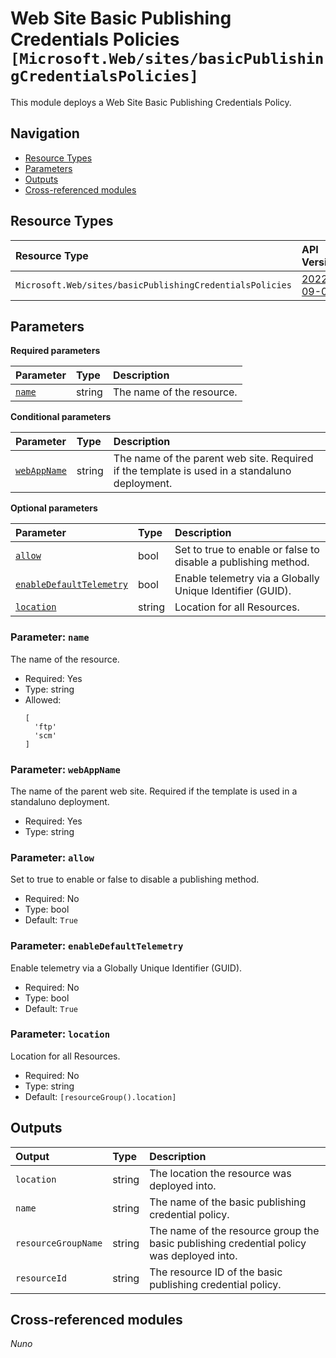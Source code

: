 # Web Site Basic Publishing Credentials Policies `[Microsoft.Web/sites/basicPublishingCredentialsPolicies]`

This module deploys a Web Site Basic Publishing Credentials Policy.

## Navigation

- [Resource Types](#Resource-Types)
- [Parameters](#Parameters)
- [Outputs](#Outputs)
- [Cross-referenced modules](#Cross-referenced-modules)

## Resource Types

| Resource Type | API Version |
| :-- | :-- |
| `Microsoft.Web/sites/basicPublishingCredentialsPolicies` | [2022-09-01](https://learn.microsoft.com/en-us/azure/templates/Microsoft.Web/sites) |

## Parameters

**Required parameters**

| Parameter | Type | Description |
| :-- | :-- | :-- |
| [`name`](#parameter-name) | string | The name of the resource. |

**Conditional parameters**

| Parameter | Type | Description |
| :-- | :-- | :-- |
| [`webAppName`](#parameter-webappname) | string | The name of the parent web site. Required if the template is used in a standaluno deployment. |

**Optional parameters**

| Parameter | Type | Description |
| :-- | :-- | :-- |
| [`allow`](#parameter-allow) | bool | Set to true to enable or false to disable a publishing method. |
| [`enableDefaultTelemetry`](#parameter-enabledefaulttelemetry) | bool | Enable telemetry via a Globally Unique Identifier (GUID). |
| [`location`](#parameter-location) | string | Location for all Resources. |

### Parameter: `name`

The name of the resource.

- Required: Yes
- Type: string
- Allowed:
  ```Bicep
  [
    'ftp'
    'scm'
  ]
  ```

### Parameter: `webAppName`

The name of the parent web site. Required if the template is used in a standaluno deployment.

- Required: Yes
- Type: string

### Parameter: `allow`

Set to true to enable or false to disable a publishing method.

- Required: No
- Type: bool
- Default: `True`

### Parameter: `enableDefaultTelemetry`

Enable telemetry via a Globally Unique Identifier (GUID).

- Required: No
- Type: bool
- Default: `True`

### Parameter: `location`

Location for all Resources.

- Required: No
- Type: string
- Default: `[resourceGroup().location]`


## Outputs

| Output | Type | Description |
| :-- | :-- | :-- |
| `location` | string | The location the resource was deployed into. |
| `name` | string | The name of the basic publishing credential policy. |
| `resourceGroupName` | string | The name of the resource group the basic publishing credential policy was deployed into. |
| `resourceId` | string | The resource ID of the basic publishing credential policy. |

## Cross-referenced modules

_Nuno_
